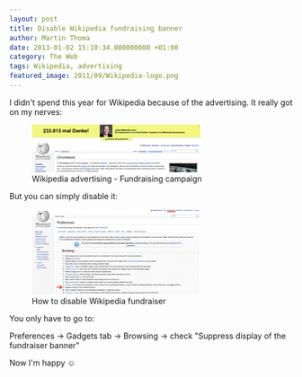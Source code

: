 ```yaml
---
layout: post
title: Disable Wikipedia fundraising banner
author: Martin Thoma
date: 2013-01-02 15:10:34.000000000 +01:00
category: The Web
tags: Wikipedia, advertising
featured_image: 2011/09/Wikipedia-logo.png
---
```

I didn't spend this year for Wikipedia because of the advertising. It really got on my nerves:

<figure class="aligncenter">
            <a href="../images/2013/01/wikipedia-advertising-300x85.png"><img src="../images/2013/01/wikipedia-advertising-300x85.png" alt="Wikipedia advertising - Fundraising campaign" style="max-width:300px;max-height:85px" class="size-medium wp-image-53041"/></a>
            <figcaption class="text-center">Wikipedia advertising - Fundraising campaign</figcaption>
        </figure>

But you can simply disable it:
<figure class="aligncenter">
            <a href="../images/2013/01/wikipedia-disable-fundraiser-300x153.png"><img src="../images/2013/01/wikipedia-disable-fundraiser-300x153.png" alt="How to disable Wikipedia fundraiser" style="max-width:300px;max-height:153px" class="size-medium wp-image-53051"/></a>
            <figcaption class="text-center">How to disable Wikipedia fundraiser</figcaption>
        </figure>

You only have to go to:

Preferences &rarr; Gadgets tab &rarr; Browsing &rarr; check "Suppress display of the fundraiser banner"

Now I'm happy ☺
